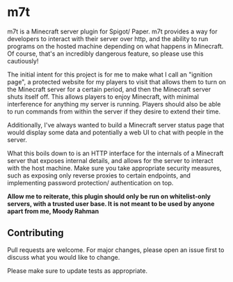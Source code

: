 # m7t

m7t is a Minecraft server plugin for Spigot/ Paper. m7t provides a way for developers 
to interact with their server over http, and the ability to run programs on the hosted machine 
depending on what happens in Minecraft. Of course, that's an incredibly dangerous feature, so 
please use this cautiously! 

The initial intent for this project is for me to make what I call an "ignition page", 
a protected website for my players to visit that allows them to turn on the Minecraft 
server for a certain period, and then the Minecraft server shuts itself off. This 
allows players to enjoy Minecraft, with minimal interference for anything my server is running. 
Players should also be able to run commands from within the server if they desire to extend 
their time. 

Additionally, I've always wanted to build a Minecraft server status page that would display 
some data and potentially a web UI to chat with people in the server. 

What this boils down to is an HTTP interface for the internals of a Minecraft server 
that exposes internal details, and allows for the server to interact with the host machine. 
Make sure you take appropriate security measures, such as exposing only reverse proxies 
to certain endpoints, and implementing password protection/ authentication on top. 

**Allow me to reiterate, this plugin should only be run on whitelist-only servers, with 
a trusted user base. It is not meant to be used by anyone apart from me, Moody Rahman**


## Contributing

Pull requests are welcome. For major changes, please open an issue first
to discuss what you would like to change.

Please make sure to update tests as appropriate.
